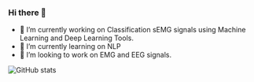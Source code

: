 ### Hi there 👋


- 🔭 I’m currently working on Classification sEMG signals using Machine Learning and Deep Learning Tools.
- 🌱 I’m currently learning on  NLP
- 👯 I’m looking to work on EMG and EEG signals.





![GitHub stats](https://github-readme-stats.vercel.app/api?username=anuraghazra&theme=highcontrast&show_icons=true)
